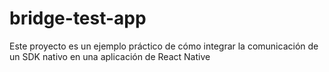 # bridge-test-app
Este proyecto es un ejemplo práctico de cómo integrar la comunicación de un SDK nativo en una aplicación de React Native
